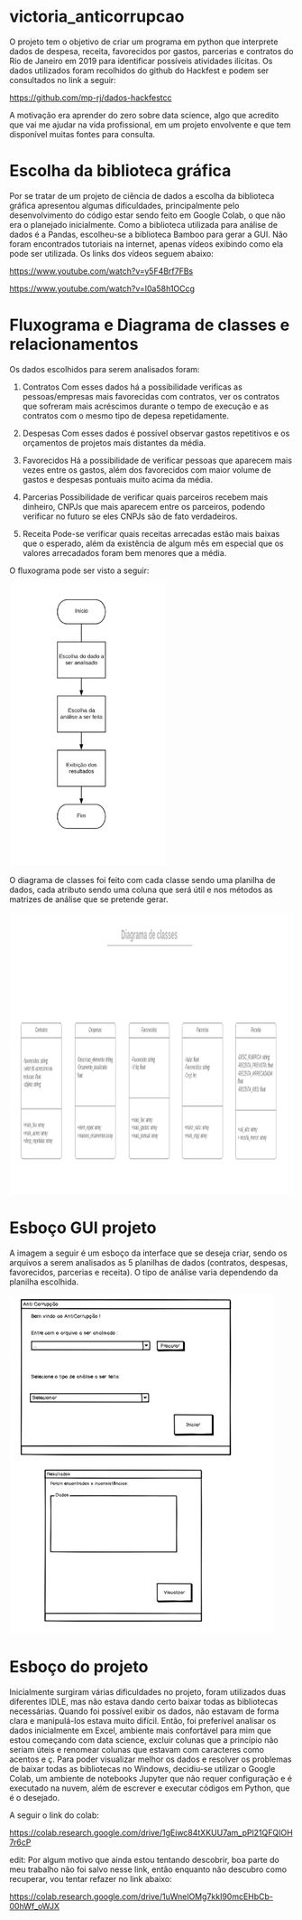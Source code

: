 # victoria_anticorrupcao

O projeto tem o objetivo de criar um programa em python que interprete dados de despesa, receita, favorecidos por gastos, parcerias e contratos do Rio de Janeiro em 2019 para identificar possíveis atividades ilícitas. Os dados utilizados foram recolhidos do github do Hackfest e podem ser consultados no link a seguir:

https://github.com/mp-rj/dados-hackfestcc

A motivação era aprender do zero sobre data science, algo que acredito que vai me ajudar na vida profissional, em um projeto envolvente e que tem disponível muitas fontes para consulta.

# Escolha da biblioteca gráfica

Por se tratar de um projeto de ciência de dados a escolha da biblioteca gráfica apresentou algumas dificuldades, principalmente pelo desenvolvimento do código estar sendo feito em Google Colab, o que não era o planejado inicialmente. Como a biblioteca utilizada para análise de dados é a Pandas, escolheu-se a biblioteca Bamboo para gerar a GUI. Não foram encontrados tutoriais na internet, apenas vídeos exibindo como ela pode ser utilizada. Os links dos vídeos seguem abaixo:

https://www.youtube.com/watch?v=y5F4Brf7FBs

https://www.youtube.com/watch?v=I0a58h1OCcg

# Fluxograma e Diagrama de classes e relacionamentos

Os dados escolhidos para serem analisados foram:

1. Contratos
Com esses dados há a possibilidade verificas as pessoas/empresas mais favorecidas com contratos, ver os contratos que sofreram mais acréscimos durante o tempo de execução e as contratos com o mesmo tipo de depesa repetidamente.

2. Despesas
Com esses dados é possível observar gastos repetitivos e os orçamentos de projetos mais distantes da média.

3. Favorecidos
Há a possibilidade de verificar pessoas que aparecem mais vezes entre os gastos, além dos favorecidos com maior volume de gastos e despesas pontuais muito acima da média.

4. Parcerias
Possibilidade de verificar quais parceiros recebem mais dinheiro, CNPJs que mais aparecem entre os parceiros, podendo verificar no futuro se eles CNPJs são de fato verdadeiros.

5. Receita
Pode-se verificar quais receitas arrecadas estão mais baixas que o esperado, além da existência de algum mês em especial que os valores arrecadados foram bem menores que a média.

O fluxograma pode ser visto a seguir:

<img src = 'image/fluxograma.png' height = 500>

O diagrama de classes foi feito com cada classe sendo uma planilha de dados, cada atributo sendo uma coluna que será útil e nos métodos as matrizes de análise que se pretende gerar.

<img src = 'image/diag_classes.png' height=500>

# Esboço GUI projeto

A imagem a seguir é um esboço da interface que se deseja criar, sendo os arquivos a serem analisados as 5 planilhas de dados (contratos, despesas, favorecidos, parcerias e receita). O tipo de análise varia dependendo da planilha escolhida.

<img src = 'image/esboco_gui.png' height=600>

# Esboço do projeto

Inicialmente surgiram várias dificuldades no projeto, foram utilizados duas diferentes IDLE, mas não estava dando certo baixar todas as bibliotecas necessárias. Quando foi possível exibir os dados, não estavam de forma clara e manipulá-los estava muito difícil. Então, foi preferível analisar os dados inicialmente em Excel, ambiente mais confortável para mim que estou começando com data science, excluir colunas que a princípio não seriam úteis e renomear colunas que estavam com caracteres como acentos e ç. 
Para poder visualizar melhor os dados e resolver os problemas de baixar todas as bibliotecas no Windows, decidiu-se utilizar o Google Colab, um ambiente de notebooks Jupyter que não requer configuração e é executado na nuvem, além de escrever e executar códigos em Python, que é o desejado.

A seguir o link do colab:

https://colab.research.google.com/drive/1gEiwc84tXKUU7am_pPl21QFQIOH7r6cP

edit: Por algum motivo que ainda estou tentando descobrir, boa parte do meu trabalho não foi salvo nesse link, então enquanto não descubro como recuperar, vou tentar refazer no link abaixo:

https://colab.research.google.com/drive/1uWnelOMg7kkI90mcEHbCb-00hWf_oWJX










